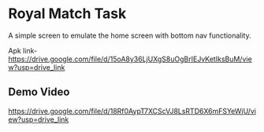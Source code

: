 
# Royal Match Task

A simple screen to emulate the home screen with bottom nav functionality.

Apk link- https://drive.google.com/file/d/15oA8y36LjUXgS8uOgBrIEJvKetIksBuM/view?usp=drive_link


## Demo Video

https://drive.google.com/file/d/18Rf0AypT7XCScVJ8LsRTD6X6mFSYeWjU/view?usp=drive_link
